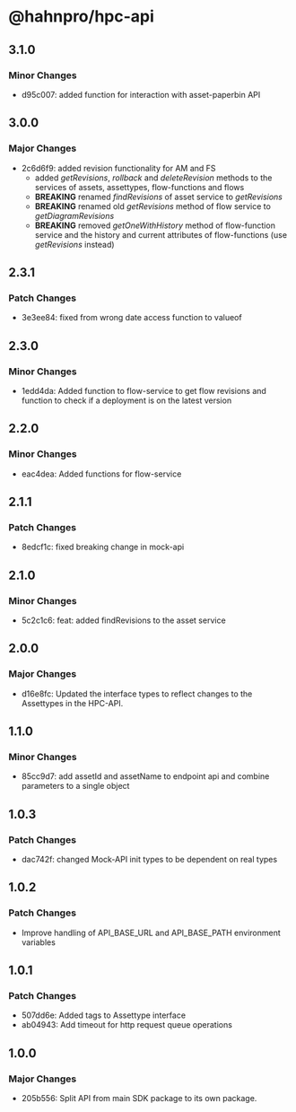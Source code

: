 # @hahnpro/hpc-api

## 3.1.0

### Minor Changes

- d95c007: added function for interaction with asset-paperbin API

## 3.0.0

### Major Changes

- 2c6d6f9: added revision functionality for AM and FS
  - added _getRevisions_, _rollback_ and _deleteRevision_ methods to the services of assets, assettypes, flow-functions and flows
  - **BREAKING** renamed _findRevisions_ of asset service to _getRevisions_
  - **BREAKING** renamed old _getRevisions_ method of flow service to _getDiagramRevisions_
  - **BREAKING** removed _getOneWithHistory_ method of flow-function service and the history and current attributes of flow-functions (use _getRevisions_ instead)

## 2.3.1

### Patch Changes

- 3e3ee84: fixed from wrong date access function to valueof

## 2.3.0

### Minor Changes

- 1edd4da: Added function to flow-service to get flow revisions and function to check if a deployment is on the latest version

## 2.2.0

### Minor Changes

- eac4dea: Added functions for flow-service

## 2.1.1

### Patch Changes

- 8edcf1c: fixed breaking change in mock-api

## 2.1.0

### Minor Changes

- 5c2c1c6: feat: added findRevisions to the asset service

## 2.0.0

### Major Changes

- d16e8fc: Updated the interface types to reflect changes to the Assettypes in the HPC-API.

## 1.1.0

### Minor Changes

- 85cc9d7: add assetId and assetName to endpoint api and combine parameters to a single object

## 1.0.3

### Patch Changes

- dac742f: changed Mock-API init types to be dependent on real types

## 1.0.2

### Patch Changes

- Improve handling of API_BASE_URL and API_BASE_PATH environment variables

## 1.0.1

### Patch Changes

- 507dd6e: Added tags to Assettype interface
- ab04943: Add timeout for http request queue operations

## 1.0.0

### Major Changes

- 205b556: Split API from main SDK package to its own package.
